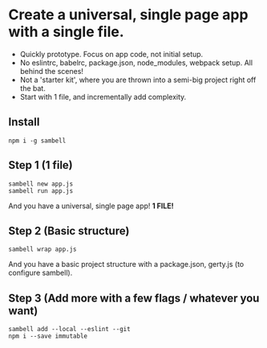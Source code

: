 # Create a universal, single page app with a single file.

- Quickly prototype. Focus on app code, not initial setup.
- No eslintrc, babelrc, package.json, node_modules, webpack setup. All behind the scenes!
- Not a 'starter kit', where you are thrown into a semi-big project right off the bat.
- Start with 1 file, and incrementally add complexity.

## Install
```
npm i -g sambell
```

## Step 1 (1 file)
```
sambell new app.js
sambell run app.js
```

And you have a universal, single page app! **1 FILE!**

## Step 2 (Basic structure)
```
sambell wrap app.js
```

And you have a basic project structure with a package.json, gerty.js (to configure sambell).

## Step 3 (Add more with a few flags / whatever you want)
```
sambell add --local --eslint --git
npm i --save immutable
```
